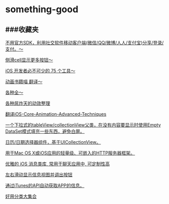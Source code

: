 # something-good
###收藏夹
-----------------------------------
<a target="_blank" href="https://github.com/100apps/openshare">不用官方SDK，利用社交软件移动客户端(微信/QQ/微博/人人/支付宝)分享/登录/支付。～</a>

<a target="_blank" href="https://github.com/CEWendel/SWTableViewCell">侧滑cell显示更多按钮～</a>

<a target="_blank" href="http://ios.jobbole.com/46799/">iOS 开发者必不可少的 75 个工具～</a>

<a target="_blank" href="https://github.com/AttackOnDobby/iOS-Core-Animation-Advanced-Techniques/">动画书籍喵 翻译～</a>

<a target="_blank" href="https://github.com/sindresorhus/awesome">各种全～</a>

<a target="_blank" href="https://github.com/sxyx2008/awesome-ios-animation">各种屌炸天的动效整理</a>

<a target="_blank" href="https://github.com/AttackOnDobby/iOS-Core-Animation-Advanced-Techniques">翻译iOS-Core-Animation-Advanced-Techniques</a>

<a target="_blank" href="https://github.com/dzenbot/DZNEmptyDataSet">一个下拉式的tableView/collectionView父类，在没有内容要显示时使用Empty DataSet模式填充一些东西，避免白屏。</a>

<a target="_blank" href="https://github.com/jivesoftware/PDTSimpleCalendar">日历/日期选择器组件，基于UICollectionView。</a>

<a target="_blank" href="https://github.com/robbiehanson/CocoaHTTPServer">用于Mac OS X或iOS应用的轻量级、可嵌入的HTTP服务器框架。</a>

<a target="_blank" href="https://github.com/jessesquires/JSQMessagesViewController">优雅的 iOS 消息类库, 常用于聊天应用中, 可定制性高</a>

<a target="_blank" href="https://github.com/CEWendel/SWTableViewCell">左右滑动显示信息视图并调出按钮</a>

<a target="_blank" href="https://github.com/JanC/TAPromotee">通过iTunes的API自动获取APP的信息。</a>

<a target="_blank" href="http://cocoacats.com/">好用分类大集合</a>
